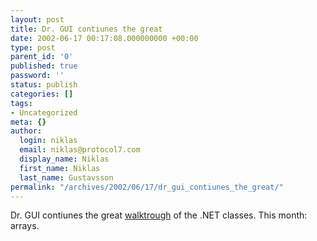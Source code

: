 ```yaml
---
layout: post
title: Dr. GUI contiunes the great
date: 2002-06-17 00:17:08.000000000 +00:00
type: post
parent_id: '0'
published: true
password: ''
status: publish
categories: []
tags:
- Uncategorized
meta: {}
author:
  login: niklas
  email: niklas@protocol7.com
  display_name: Niklas
  first_name: Niklas
  last_name: Gustavsson
permalink: "/archives/2002/06/17/dr_gui_contiunes_the_great/"
---
```

Dr. GUI contiunes the great [walktrough](http://msdn.microsoft.com/library/default.asp?url=/library/en-us/dnguinet/html/drguinet6_update.asp) of the .NET classes. This month: arrays.

